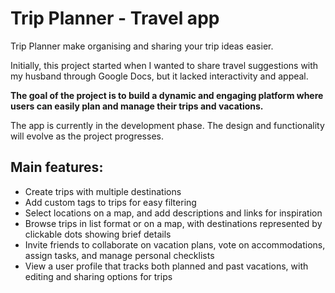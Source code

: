 # Trip Planner - Travel app

Trip Planner make organising and sharing your trip ideas easier.

Initially, this project started when I wanted to share travel suggestions with my husband through Google Docs, but it lacked interactivity and appeal.

**The goal of the project is to build a dynamic and engaging platform where users can easily plan and manage their trips and vacations.**

The app is currently in the development phase. The design and functionality will evolve as the project progresses.

## Main features:

- Create trips with multiple destinations
- Add custom tags to trips for easy filtering
- Select locations on a map, and add descriptions and links for inspiration
- Browse trips in list format or on a map, with destinations represented by clickable dots showing brief details
- Invite friends to collaborate on vacation plans, vote on accommodations, assign tasks, and manage personal checklists
- View a user profile that tracks both planned and past vacations, with editing and sharing options for trips
